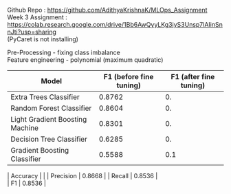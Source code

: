 Github Repo : https://github.com/AdithyaKrishnaK/MLOps_Assignment
Week 3 Assignment : https://colab.research.google.com/drive/1Bb6AwQyyLKg3iyS3Unsp7lAIinSnnJti?usp=sharing
<br/>(PyCaret is not installing)

Pre-Processing - fixing class imbalance <br/>
Feature engineering - polynomial (maximum quadratic) <br/>


| Model        | F1 (before fine tuning) | F1 (after fine tuning)  |
| -------------                   |--------| ----- |
| Extra Trees Classifier          | 0.8762 | 0.    |
| Random Forest Classifier        | 0.8604 | 0. |
| Light Gradient Boosting Machine | 0.8301 | 0. |
| Decision Tree Classifier        | 0.6285 | 0. |
| Gradient Boosting Classifier    | 0.5588 | 0.1 |

| Accuracy        |     | 
| Precision       | 0.8668 |
| Recall          | 0.8536 |   
| F1              | 0.8536 |  